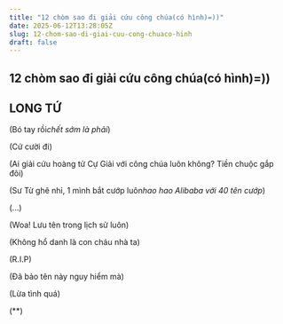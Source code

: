 ```yaml
---
title: "12 chòm sao đi giải cứu công chúa(có hình)=))"
date: 2025-06-12T13:28:05Z
slug: 12-chom-sao-di-giai-cuu-cong-chuaco-hinh
draft: false
---
```


## 12 chòm sao đi giải cứu công chúa(có hình)=))

## LONG TỨ

(Bó tay rồi*chết sớm là phải*)

 

(Cứ cười đi)

(Ai giải cứu hoàng tử Cự Giải với công chúa luôn không? Tiền chuộc gắp đôi)

(Sư Từ ghê nhỉ, 1 mình bắt cướp luôn*hao hao Alibaba với 40 tên cướp*)

(...)

(Woa! Lưu tên trong lịch sử luôn)

(Không hổ danh là con cháu nhà ta)

(R.I.P)

(Đã bảo tên này nguy hiểm mà)

(Lừa tình quá)

(**)